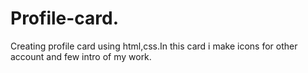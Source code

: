 # Profile-card.
Creating profile card using html,css.In this card i make icons for other account and few intro of my work.
